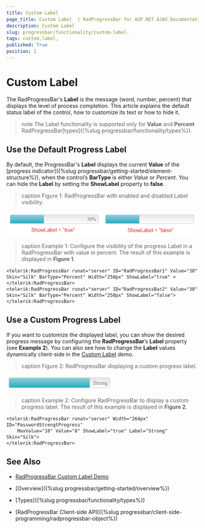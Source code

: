 ```yaml
---
title: Custom Label 
page_title: Custom Label  | RadProgressBar for ASP.NET AJAX Documentation
description: Custom Label 
slug: progressbar/functionality/custom-label-
tags: custom,label,
published: True
position: 1
---
```


# Custom Label 

The RadProgressBar's **Label** is the message (word, number, percent) that displays the level of process completion. This article explains the default status	label of the control, how to customize its text or how to hide it.

>note The Label functionality is supported only for **Value** and **Percent** RadProgressBar[types]({%slug progressbar/functionality/types%}).

## Use the Default Progress Label

By default, the ProgressBar's **Label** displays the current **Value** of the [progress indicator]({%slug progressbar/getting-started/element-structure%}), when the control’s **BarType** is either *Value* or *Percent*. You can hide the **Label** by setting the **ShowLabel** property to **false**.

>caption Figure 1: RadProgressBar with enabled and disabled Label visibility.

![progress-bar-custom-label-visibility](images/progress-bar-custom-label-visibility.png)

>caption Example 1: Configure the visibility of the progress Label in a RadProgressBar with value in percent. The result of this example is displayed in **Figure 1**.

````ASP.NET
<telerik:RadProgressBar runat="server" ID="RadProgressBar1" Value="38" Skin="Silk" BarType="Percent" Width="250px" ShowLabel="true" >
</telerik:RadProgressBar>
<telerik:RadProgressBar runat="server" ID="RadProgressBar2" Value="38" Skin="Silk" BarType="Percent" Width="250px" ShowLabel="false">
</telerik:RadProgressBar>
````



## Use a Custom Progress Label

If you want to customize the displayed label, you can show the desired progress message by configuring the **RadProgressBar**’s **Label** property (see **Example 2**). You can also see how to change the **Label** values dynamically client-side in the [Custom Label](http://demos.telerik.com/aspnet-ajax/progress-bar/examples/functionality/custom-label/defaultcs.aspx) demo.

>caption Figure 2: RadProgressBar displaying a custom progress label.

![progress-bar-custom-label](images/progress-bar-custom-label.png)

>caption Example 2: Configure RadProgressBar to display a custom progress label. The result of this example is displayed in **Figure 2**.

````ASP.NET
<telerik:RadProgressBar runat="server" Width="264px" ID="PasswordStrengtProgress" 
	MaxValue="10" Value="8" ShowLabel="true" Label="Strong" Skin="Silk">
</telerik:RadProgressBar>
````

## See Also

 * [RadProgressBar Custom Label Demo](http://demos.telerik.com/aspnet-ajax/progress-bar/examples/functionality/custom-label/defaultcs.aspx)

 * [Overview]({%slug progressbar/getting-started/overview%})

 * [Types]({%slug progressbar/functionality/types%})

 * [RadProgressBar Client-side API]({%slug progressbar/client-side-programming/radprogressbar-object%})
